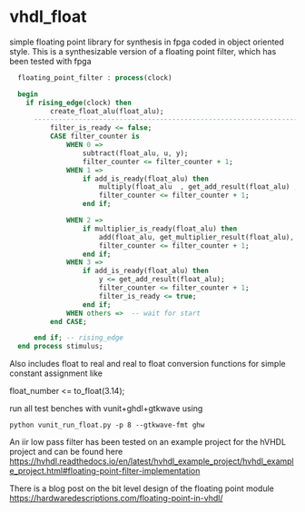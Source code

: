 # vhdl_float
simple floating point library for synthesis in fpga coded in object oriented style. This is a synthesizable version of a floating point filter, which has been tested with fpga

```vhdl
  floating_point_filter : process(clock)

  begin
    if rising_edge(clock) then
          create_float_alu(float_alu);
      ------------------------------------------------------------------------
          filter_is_ready <= false;
          CASE filter_counter is
              WHEN 0 => 
                  subtract(float_alu, u, y);
                  filter_counter <= filter_counter + 1;
              WHEN 1 =>
                  if add_is_ready(float_alu) then
                      multiply(float_alu  , get_add_result(float_alu) , filter_gain);
                      filter_counter <= filter_counter + 1;
                  end if;

              WHEN 2 =>
                  if multiplier_is_ready(float_alu) then
                      add(float_alu, get_multiplier_result(float_alu), y);
                      filter_counter <= filter_counter + 1;
                  end if;
              WHEN 3 => 
                  if add_is_ready(float_alu) then
                      y <= get_add_result(float_alu);
                      filter_counter <= filter_counter + 1;
                      filter_is_ready <= true;
                  end if;
              WHEN others =>  -- wait for start
          end CASE;

      end if; -- rising_edge
  end process stimulus;	
```

Also includes float to real and real to float conversion functions for simple constant assignment like

float_number <= to_float(3.14);


run all test benches with vunit+ghdl+gtkwave using

```
python vunit_run_float.py -p 8 --gtkwave-fmt ghw
```

An iir low pass filter has been tested on an example project for the hVHDL project and can be found here
https://hvhdl.readthedocs.io/en/latest/hvhdl_example_project/hvhdl_example_project.html#floating-point-filter-implementation

There is a blog post on the bit level design of the floating point module
https://hardwaredescriptions.com/floating-point-in-vhdl/
